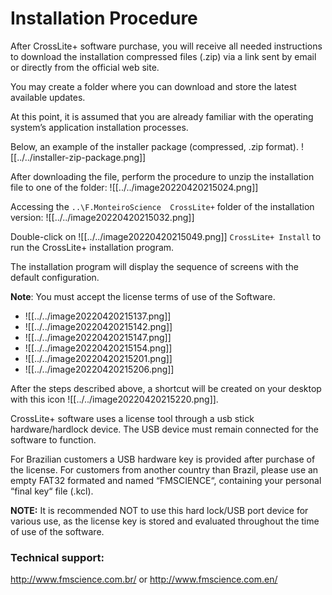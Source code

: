 # Installation Procedure
After CrossLite+ software purchase, you will receive all needed instructions to download the installation compressed files (.zip) via a link sent by email or directly from the official web site.

You may create a folder where you can download and store the latest available updates.

At this point, it is assumed that you are already familiar with the operating system’s application installation processes. 

Below, an example of the installer package (compressed, .zip format).
![[../../installer-zip-package.png]]

After downloading the file, perform the procedure to unzip the installation file to one of the folder:
![[../../image20220420215024.png]]

Accessing the ```..\F.MonteiroScience  CrossLite+``` folder of the installation version:
![[../../image20220420215032.png]]

Double-click on ![[../../image20220420215049.png]] ```CrossLite+ Install``` to run the CrossLite+ installation program.

The installation program will display the sequence of screens with the default configuration.

**Note**: You must accept the license terms of use of the Software.
- ![[../../image20220420215137.png]]
- ![[../../image20220420215142.png]]
- ![[../../image20220420215147.png]]
- ![[../../image20220420215154.png]]
- ![[../../image20220420215201.png]]
- ![[../../image20220420215206.png]]

After the steps described above, a shortcut will be created on your desktop with this icon ![[../../image20220420215220.png]].

CrossLite+ software uses a license tool through a usb stick hardware/hardlock device. 
The USB device must remain connected for the software to function. 

For Brazilian customers a USB hardware key is provided after purchase of the license. 
For customers from another country than Brazil, please use an empty FAT32 formated and named “FMSCIENCE“, containing your personal “final key“ file (.kcl). 

**NOTE:** It is recommended NOT to use this hard lock/USB port device for various use, as the license key is stored and evaluated throughout the time of use of the software. 
 
### Technical support:
http://www.fmscience.com.br/ or http://www.fmscience.com.en/ 